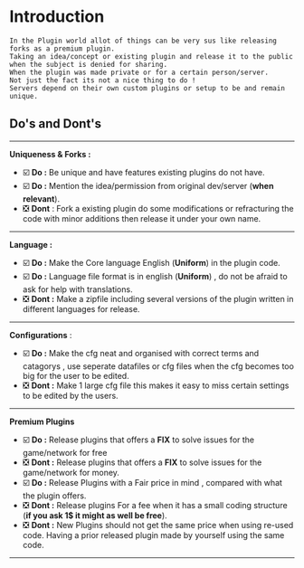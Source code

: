 # Introduction
```
In the Plugin world allot of things can be very sus like releasing forks as a premium plugin.
Taking an idea/concept or existing plugin and release it to the public when the subject is denied for sharing.
When the plugin was made private or for a certain person/server.
Not just the fact its not a nice thing to do !
Servers depend on their own custom plugins or setup to be and remain unique.
```
## Do's and Dont's
---
**Uniqueness & Forks :**
- :ballot_box_with_check: **Do :** Be unique and have features existing plugins do not have.
- :ballot_box_with_check: **Do :** Mention the idea/permission from original dev/server (**when relevant**).
- :negative_squared_cross_mark: **Dont** : Fork a existing plugin do some modifications or refracturing the code with minor additions then release it under your own name.
---
**Language :**
- :ballot_box_with_check: **Do :** Make the Core language English (**Uniform**) in the plugin code.
- :ballot_box_with_check: **Do :** Language file format is in english (**Uniform**) , do not be afraid to ask for help with translations.
- :negative_squared_cross_mark: **Dont :** Make a zipfile including several versions of the plugin written in different languages for release.
---
**Configurations** :
- :ballot_box_with_check: **Do :** Make the cfg neat and organised with correct terms and catagorys , use seperate datafiles or cfg files when the cfg becomes too big for the user to be edited.
- :negative_squared_cross_mark: **Dont :** Make 1 large cfg file this makes it easy to miss certain settings to be edited by the users.
---
**Premium Plugins**
- :ballot_box_with_check: **Do :** Release plugins that offers a **FIX** to solve issues for the game/network for free
- :negative_squared_cross_mark: **Dont :** Release plugins that offers a **FIX** to solve issues for the game/network for money.
- :ballot_box_with_check: **Do :** Release Plugins with a Fair price in mind , compared with what the plugin offers.
- :negative_squared_cross_mark: **Dont :** Release plugins For a fee when it has a small coding structure (**if you ask 1$ it might as well be free**).
- :negative_squared_cross_mark: **Dont :** New Plugins should not get the same price when using re-used code.
Having a prior released plugin made by yourself using the same code.
---
